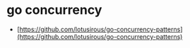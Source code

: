 # go concurrency

- [https://github.com/lotusirous/go-concurrency-patterns](https://github.com/lotusirous/go-concurrency-patterns)